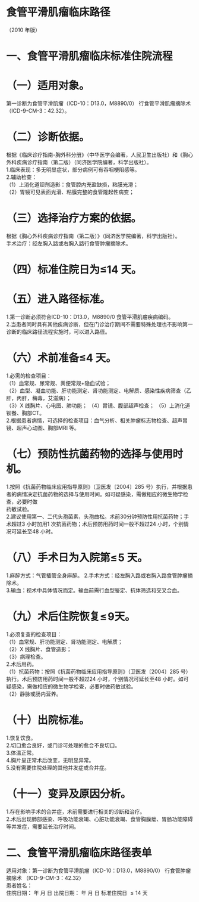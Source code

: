 # 食管平滑肌瘤临床路径  
（2010 年版）  
# 一、食管平滑肌瘤临床标准住院流程  
# （一）适用对象。  
第一诊断为食管平滑肌瘤（ICD-10：D13.0，M8890/0） 行食管平滑肌瘤摘除术（ICD-9-CM-3：42.32）。  
# （二）诊断依据。  
根据《临床诊疗指南-胸外科分册》（中华医学会编著，人民卫生出版社）和《胸心外科疾病诊疗指南（第二版）（同济医学院编著，科学出版社）。  
1.临床表现：多无明显症状，部分病例可有吞咽梗阻感等。  
2.辅助检查：  
（1）上消化道钡剂造影：食管腔内充盈缺损，粘膜光滑；  
（2）胃镜可见表面光滑、粘膜完整的食管隆起性病变；  
# （三）选择治疗方案的依据。  
根据《胸心外科疾病诊疗指南（第二版）》（同济医学院编著，科学出版社）。  
手术治疗：经左胸入路或右胸入路行食管肿瘤摘除术。  
# （四）标准住院日为≤14 天。  
# （五）进入路径标准。  
1.第一诊断必须符合ICD-10：D13.0，M8890/0 食管平滑肌瘤疾病编码。  
2.当患者同时具有其他疾病诊断，但在门诊治疗期间不需要特殊处理也不影响第一诊断的临床路径流程实施时，可以进入路径。  
# （六）术前准备≤4 天。  
1.必需的检查项目：  
（1）血常规、尿常规、粪便常规$+$隐血试验；  
（2）血型、凝血功能、肝功能测定、肾功能测定、电解质、感染性疾病筛查（乙肝，丙肝，梅毒，艾滋病）；  
（3）X 线胸片、心电图、肺功能； （4）胃镜、腹部超声检查； （5）上消化道钡餐、胸部CT。  
2.根据患者病情，可选择的检查项目：血气分析、相关肿瘤标志物检查、超声胃镜、超声心动图、胸部MRI 等。  
# （七）预防性抗菌药物的选择与使用时机。  
1.按照《抗菌药物临床应用指导原则》（卫医发〔2004〕285 号）执行，并根据患者的病情决定抗菌药物的选择与使用时间。如可疑感染，需做相应的微生物学检查，必要时做  
药敏试验。  
2.建议使用第一、二代头孢菌素，头孢曲松。术前30分钟预防性用抗菌药物；手术超过3 小时加用1 次抗菌药物；术后预防用药时间一般不超过24 小时，个别情况可延长至48 小时。  
# （八）手术日为入院第$\leqslant\!5$ 天。  
1.麻醉方式：气管插管全身麻醉。     2.手术方式：经左胸入路或右胸入路食管肿瘤摘除术。  
3.输血：视术中具体情况而定。输血前需行血型鉴定、抗体筛选和交叉合血。  
# （九）术后住院恢复$\leqslant\!9$天。  
1.必须复查的检查项目：  
（1）血常规、肝功能测定、肾功能测定、电解质；  
（2）X 线胸片、食管造影；  
（3）病理检查。  
2.术后用药。  
（1）抗菌药物：按照《抗菌药物临床应用指导原则》（卫医发〔2004〕285 号）执行。术后预防用药时间一般不超过24 小时，个别情况可延长至48 小时。如可疑感染，需做相应的微生物学检查，必要时做药敏试验。  
（2）静脉或肠内营养。  
# （十）出院标准。  
1.恢复饮食。  
2.切口愈合良好，或门诊可处理的愈合不良切口。  
3.体温正常。  
4.胸片呈正常术后改变，无明显异常。  
5.没有需要住院处理的其他并发症或合并症。  
# （十一）变异及原因分析。  
1.存在影响手术的合并症，术前需要进行相关的诊断和治疗。  
2.术后出现肺部感染、呼吸功能衰竭、心脏功能衰竭、食管胸膜瘘、胃肠功能障碍等并发症，需要延长治疗时间。  
# 二、食管平滑肌瘤临床路径表单  
适用对象：第一诊断为食管平滑肌瘤（ICD-10：D13.0，M8890/0）   行食管肿瘤摘除术 （ICD-9-CM-3：42.32）  
患者姓名：  
住院日期：      年    月   日 出院日期：     年   月  日     标准住院日 ${\leqslant}14$ 天  
